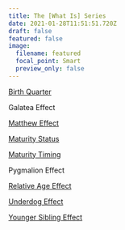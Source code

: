 ```yaml
---
title: The [What Is] Series
date: 2021-01-28T11:51:51.720Z
draft: false
featured: false
image:
  filename: featured
  focal_point: Smart
  preview_only: false
---
```

[Birth Quarter](https://onemoresummer.co.uk/post/what-is-birth-quarter/)

Galatea Effect

[Matthew Effect](https://onemoresummer.co.uk/post/what-is-the-matthew-effect/)

[Maturity Status](https://onemoresummer.co.uk/post/what-is-maturity-status/)

[Maturity Timing](https://onemoresummer.co.uk/post/what-is-maturity-timing/)

Pygmalion Effect

[Relative Age Effect](https://onemoresummer.co.uk/post/what-is-relative-age-effect/)

[Underdog Effect](https://onemoresummer.co.uk/post/what-is-the-underdog-effect/)

[Younger Sibling Effect](https://onemoresummer.co.uk/post/the-younger-sibling-effect/)